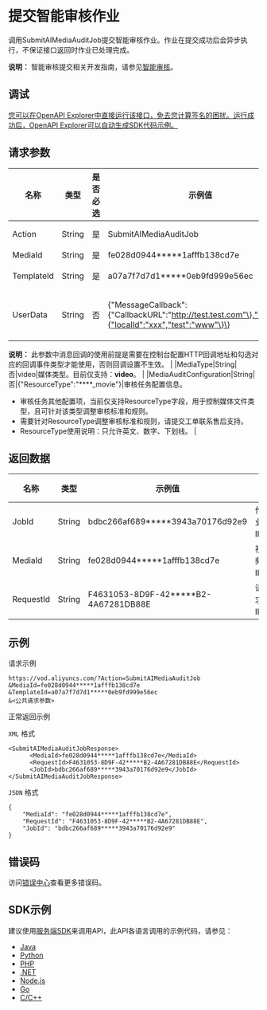 # 提交智能审核作业

调用SubmitAIMediaAuditJob提交智能审核作业。作业在提交成功后会异步执行，不保证接口返回时作业已处理完成。

**说明：** 智能审核提交相关开发指南，请参见[智能审核](~~101148~~)。

## 调试

[您可以在OpenAPI Explorer中直接运行该接口，免去您计算签名的困扰。运行成功后，OpenAPI Explorer可以自动生成SDK代码示例。](https://api.aliyun.com/#product=vod&api=SubmitAIMediaAuditJob&type=RPC&version=2017-03-21)

## 请求参数

|名称|类型|是否必选|示例值|描述|
|--|--|----|---|--|
|Action|String|是|SubmitAIMediaAuditJob|系统规定参数。取值：**SubmitAIMediaAuditJob**。 |
|MediaId|String|是|fe028d0944\*\*\*\*\*1afffb138cd7e|视频ID。 |
|TemplateId|String|是|a07a7f7d7d1\*\*\*\*\*0eb9fd999e56ec|AI模版ID。不指定时使用智能审核默认AI模版ID。 |
|UserData|String|否|\{"MessageCallback":\{"CallbackURL":"http://test.test.com"\},"Extend":\{"localId":"xxx","test":"www"\}\}|自定义设置。为JSON字符串，支持消息回调等设置。更多详情，请参见[UserData](~~86952~~)。

 **说明：** 此参数中消息回调的使用前提是需要在控制台配置HTTP回调地址和勾选对应的回调事件类型才能使用，否则回调设置不生效。 |
|MediaType|String|否|video|媒体类型。目前仅支持：**video**。 |
|MediaAuditConfiguration|String|否|\{"ResourceType":"\*\*\*\*\_movie"\}|审核任务配置信息。

 -   审核任务其他配置项，当前仅支持ResourceType字段，用于控制媒体文件类型，且可针对该类型调整审核标准和规则。
-   需要针对ResourceType调整审核标准和规则，请提交工单联系售后支持。
-   ResourceType使用说明：只允许英文、数字、下划线。 |

## 返回数据

|名称|类型|示例值|描述|
|--|--|---|--|
|JobId|String|bdbc266af689\*\*\*\*\*3943a70176d92e9|作业ID。 |
|MediaId|String|fe028d0944\*\*\*\*\*1afffb138cd7e|视频ID。 |
|RequestId|String|F4631053-8D9F-42\*\*\*\*\*B2-4A67281DB88E|请求ID。 |

## 示例

请求示例

```
https://vod.aliyuncs.com/?Action=SubmitAIMediaAuditJob
&MediaId=fe028d0944*****1afffb138cd7e
&TemplateId=a07a7f7d7d1*****0eb9fd999e56ec
&<公共请求参数>
```

正常返回示例

`XML` 格式

```
<SubmitAIMediaAuditJobResponse>
      <MediaId>fe028d0944*****1afffb138cd7e</MediaId>
      <RequestId>F4631053-8D9F-42*****B2-4A67281DB88E</RequestId>
      <JobId>bdbc266af689*****3943a70176d92e9</JobId>
</SubmitAIMediaAuditJobResponse>
```

`JSON` 格式

```
{
	"MediaId": "fe028d0944*****1afffb138cd7e",
	"RequestId": "F4631053-8D9F-42*****B2-4A67281DB88E",
	"JobId": "bdbc266af689*****3943a70176d92e9"
}
```

## 错误码

访问[错误中心](https://error-center.aliyun.com/status/product/vod)查看更多错误码。

## SDK示例

建议使用[服务端SDK](~~101789~~)来调用API，此API各语言调用的示例代码，请参见：

-   [Java](~~61063~~)
-   [Python](~~61054~~)
-   [PHP](~~61069~~)
-   [.NET](~~84750~~)
-   [Node.js](~~101396~~)
-   [Go](~~101411~~)
-   [C/C++](~~101261~~)

